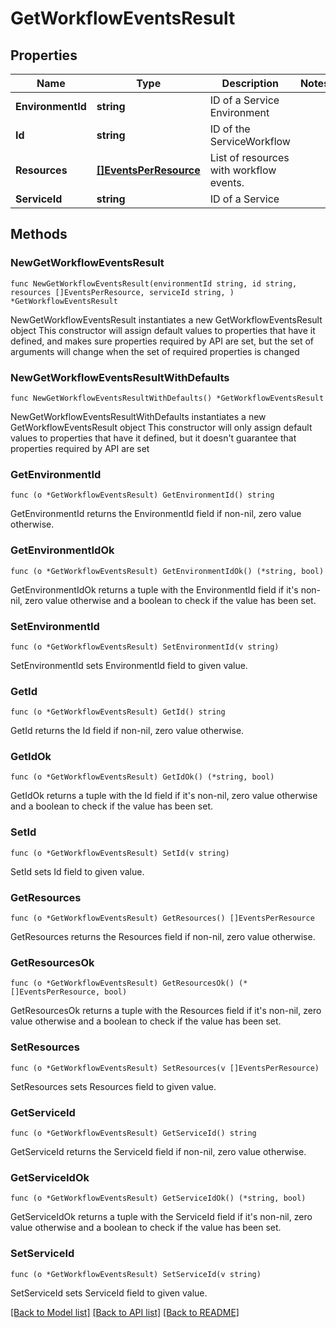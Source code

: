 # GetWorkflowEventsResult

## Properties

Name | Type | Description | Notes
------------ | ------------- | ------------- | -------------
**EnvironmentId** | **string** | ID of a Service Environment | 
**Id** | **string** | ID of the ServiceWorkflow | 
**Resources** | [**[]EventsPerResource**](EventsPerResource.md) | List of resources with workflow events. | 
**ServiceId** | **string** | ID of a Service | 

## Methods

### NewGetWorkflowEventsResult

`func NewGetWorkflowEventsResult(environmentId string, id string, resources []EventsPerResource, serviceId string, ) *GetWorkflowEventsResult`

NewGetWorkflowEventsResult instantiates a new GetWorkflowEventsResult object
This constructor will assign default values to properties that have it defined,
and makes sure properties required by API are set, but the set of arguments
will change when the set of required properties is changed

### NewGetWorkflowEventsResultWithDefaults

`func NewGetWorkflowEventsResultWithDefaults() *GetWorkflowEventsResult`

NewGetWorkflowEventsResultWithDefaults instantiates a new GetWorkflowEventsResult object
This constructor will only assign default values to properties that have it defined,
but it doesn't guarantee that properties required by API are set

### GetEnvironmentId

`func (o *GetWorkflowEventsResult) GetEnvironmentId() string`

GetEnvironmentId returns the EnvironmentId field if non-nil, zero value otherwise.

### GetEnvironmentIdOk

`func (o *GetWorkflowEventsResult) GetEnvironmentIdOk() (*string, bool)`

GetEnvironmentIdOk returns a tuple with the EnvironmentId field if it's non-nil, zero value otherwise
and a boolean to check if the value has been set.

### SetEnvironmentId

`func (o *GetWorkflowEventsResult) SetEnvironmentId(v string)`

SetEnvironmentId sets EnvironmentId field to given value.


### GetId

`func (o *GetWorkflowEventsResult) GetId() string`

GetId returns the Id field if non-nil, zero value otherwise.

### GetIdOk

`func (o *GetWorkflowEventsResult) GetIdOk() (*string, bool)`

GetIdOk returns a tuple with the Id field if it's non-nil, zero value otherwise
and a boolean to check if the value has been set.

### SetId

`func (o *GetWorkflowEventsResult) SetId(v string)`

SetId sets Id field to given value.


### GetResources

`func (o *GetWorkflowEventsResult) GetResources() []EventsPerResource`

GetResources returns the Resources field if non-nil, zero value otherwise.

### GetResourcesOk

`func (o *GetWorkflowEventsResult) GetResourcesOk() (*[]EventsPerResource, bool)`

GetResourcesOk returns a tuple with the Resources field if it's non-nil, zero value otherwise
and a boolean to check if the value has been set.

### SetResources

`func (o *GetWorkflowEventsResult) SetResources(v []EventsPerResource)`

SetResources sets Resources field to given value.


### GetServiceId

`func (o *GetWorkflowEventsResult) GetServiceId() string`

GetServiceId returns the ServiceId field if non-nil, zero value otherwise.

### GetServiceIdOk

`func (o *GetWorkflowEventsResult) GetServiceIdOk() (*string, bool)`

GetServiceIdOk returns a tuple with the ServiceId field if it's non-nil, zero value otherwise
and a boolean to check if the value has been set.

### SetServiceId

`func (o *GetWorkflowEventsResult) SetServiceId(v string)`

SetServiceId sets ServiceId field to given value.



[[Back to Model list]](../README.md#documentation-for-models) [[Back to API list]](../README.md#documentation-for-api-endpoints) [[Back to README]](../README.md)


